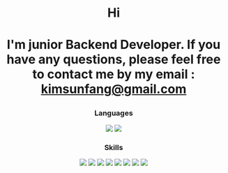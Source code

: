 <div align="center">

<h1> Hi <h1>

I'm junior Backend Developer.
If you have any questions, please feel free to contact me by my email : kimsunfang@gmail.com


### Languages
<a href="https://github.com/search?q=user%3Ayour-username+language%3Ajava"><img src="https://img.shields.io/badge/Java-ED8B00?style=for-the-badge&logo=java&logoColor=white"/></a>
<a href="https://github.com/search?q=user%3Ayour-username+language%3Ago"><img src="https://img.shields.io/badge/Go-00ADD8?style=for-the-badge&logo=go&logoColor=white"/></a>

### Skills
<a href="https://github.com/search?q=user%3Ayour-username+spring"><img src="https://img.shields.io/badge/Spring-6DB33F?style=for-the-badge&logo=spring&logoColor=white"/></a>
<a href="https://github.com/search?q=user%3Ayour-username+spring-boot"><img src="https://img.shields.io/badge/Spring_Boot-6DB33F?style=for-the-badge&logo=spring-boot&logoColor=white"/></a>
<a href="https://github.com/search?q=user%3Ayour-username+spring-security"><img src="https://img.shields.io/badge/Spring_Security-6DB33F?style=for-the-badge&logo=spring-security&logoColor=white"/></a>
<a href="https://github.com/search?q=user%3Ayour-username+spring-cloud"><img src="https://img.shields.io/badge/Spring_Cloud-6DB33F?style=for-the-badge&logo=spring&logoColor=white"/></a>
<a href="https://github.com/search?q=user%3Ayour-username+gin"><img src="https://img.shields.io/badge/Gin-009688?style=for-the-badge&logo=gin-gonic&logoColor=white"/></a>
<a href="https://github.com/search?q=user%3Ayour-username+git"><img src="https://img.shields.io/badge/Git-F05032?style=for-the-badge&logo=git&logoColor=white"/></a>
<a href="https://github.com/search?q=user%3Ayour-username+jpa"><img src="https://img.shields.io/badge/JPA-007396?style=for-the-badge&logo=java&logoColor=white"/></a>
<a href="https://github.com/search?q=user%3Ayour-username+jwt"><img src="https://img.shields.io/badge/JWT-000000?style=for-the-badge&logo=json-web-tokens&logoColor=white"/></a>

</div>

